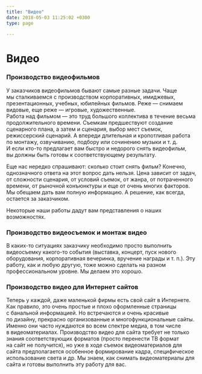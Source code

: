 ```yaml
---
title: "Видео"
date: 2018-05-03 11:25:02 +0300
type: page

---
```

<h1>Видео</h1>
<h3>Производство видеофильмов</h3>
<p>У&nbsp;заказчиков видеофильмов бывают самые разные задачи. Чаще мы&nbsp;сталкиваемся с&nbsp;производством корпоративных, имиджевых, презентационных, учебных, юбилейных фильмов. Реже&nbsp;&mdash; снимаем видовые, еще реже&nbsp;&mdash; игровые, художественные.<br />
Работа над фильмом&nbsp;&mdash; это труд большого коллектива в&nbsp;течение весьма продолжительного времени. Съемкам предшествуют создание сценарного плана, а&nbsp;затем и&nbsp;сценария, выбор мест съемок, режиссерский сценарий. А&nbsp;впереди длительная и&nbsp;кропотливая работа по&nbsp;монтажу, озвучиванию, подбору или сочинению музыки <nobr>и т. д.</nobr> И&nbsp;если <nobr>кто-то</nobr> предлагает вам быстро и&nbsp;недорого снять видеофильм, вы&nbsp;должны быть готовы к&nbsp;соответствующему результату.</p>
<p>Еще нас нередко спрашивают: сколько стоит снять фильм? Конечно, однозначного ответа на&nbsp;этот вопрос дать нельзя. Цена зависит от&nbsp;задач, от&nbsp;сложности сценария, от&nbsp;условий съемок, от&nbsp;жанра, от&nbsp;потраченного времени, от&nbsp;рыночной конъюнктуры и&nbsp;еще от&nbsp;очень многих факторов. Мы&nbsp;обещаем дать вам полную информацию. А&nbsp;решение, как всегда, остается за&nbsp;заказчиком.</p>
<p>Некоторые наши работы дадут вам представления о&nbsp;наших возможностях.</p>
<h3>Производство видеосъемок и&nbsp;монтаж видео</h3>
<p>В&nbsp;<nobr>каких-то</nobr> ситуациях заказчику необходимо просто выполнить видеосъемку <nobr>какого-то</nobr> события (выставка, концерт, пуск нового оборудования, корпоративная вечеринка, вручение награды <nobr>и т. п.</nobr>). Эту работу, как и&nbsp;любую другую, тоже можно сделать на&nbsp;разном профессиональном уровне. Мы&nbsp;делаем это хорошо.</p>
<h3>Производство видео для Интернет сайтов</h3>
<p>Теперь у&nbsp;каждой, даже маленькой фирмы есть свой сайт в&nbsp;Интернете. Как правило, это очень простые и&nbsp;плохо оформленные страницы с&nbsp;банальной информацией. Но&nbsp;встречаются и&nbsp;очень красивые по&nbsp;дизайну, прекрасно организованные и&nbsp;многофункциональные сайты. Именно они часто нуждаются во&nbsp;всем спектре медиа, в&nbsp;том числе в&nbsp;видеоматериалах. Производство видео для сайта требует не&nbsp;только знания соответствующих форматов (просто перенести ТВ&nbsp;формат на&nbsp;сайт не&nbsp;получится), но&nbsp;уже в&nbsp;ходе съемок видеоматериалов для сайта предполагается особенное формирование кадра, специфическое использование света и&nbsp;др. Мы&nbsp;знаем, как снимать видеоматериалы для сайта и&nbsp;готовы выполнить эту работу для вас.</p>
